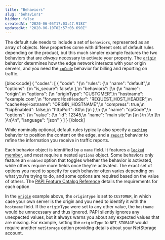 ```yaml
---
title: "Behaviors"
slug: "behaviors"
hidden: false
createdAt: "2020-06-05T17:03:47.918Z"
updatedAt: "2020-06-10T02:57:03.690Z"
---
```

The default rule needs to include a set of `behaviors`, represented as an array of objects. New properties come with different sets of default rules depending on the product, but this much simpler example features the two behaviors that are _always_ necessary to activate your property. The [`origin`](https://learn.akamai.com/en-us/api/core_features/property_manager/vlatest.html#origin) behavior determines how the edge network interacts with your origin servers, and you need the [`cpCode`](https://learn.akamai.com/en-us/api/core_features/property_manager/vlatest.html#cpcode) behavior for billing and reporting on traffic.

[block:code]
{
  "codes": [
    {
      "code": "{\n    \"rules\": {\n        \"name\": \"default\",\n        \"options\": {\n            \"is_secure\": false\n        },\n        \"behaviors\": [\n            {\n                \"name\": \"origin\",\n                \"options\": {\n                    \"originType\": \"CUSTOMER\",\n                    \"hostname\": \"example.com\",\n                    \"forwardHostHeader\": \"REQUEST_HOST_HEADER\",\n                    \"cacheKeyHostname\": \"ORIGIN_HOSTNAME\",\n                    \"compress\": true,\n                    \"tcipEnabled\": false,\n                    \"httpPort\": 80\n                }\n            },\n            {\n                \"name\": \"cpCode\",\n                \"options\": {\n                    \"value\": {\n                        \"id\": 12345,\n                        \"name\": \"main site\"\n                    }\n                }\n            }\n        ]\n    }\n}\n",
      "language": "json"
    }
  ]
}
[/block]

While nominally optional, default rules typically also specify a [`caching`](https://learn.akamai.com/en-us/api/core_features/property_manager/vlatest.html#caching) behavior to position the content on the edge, and a [`report`](https://learn.akamai.com/en-us/api/core_features/property_manager/vlatest.html#report) behavior to refine the information you receive in traffic reports.

Each behavior object is identified by a `name` field. It features a [`locked` member](#advancedfeatures), and most require a nested `options` object. Some behaviors only feature an `enabled` option that toggles whether the behavior is activated, while others require more fields once they're activated. The exact set of options you need to specify for each behavior often varies depending on what you're trying to do, and some options are required based on the value of others. The [PAPI Feature Catalog Reference](https://learn.akamai.com/en-us/api/core_features/property_manager/vlatest.html) details the requirements for each option.

In the [`origin`](https://learn.akamai.com/en-us/api/core_features/property_manager/vlatest.html#origin) example above, the `originType` is set to `CUSTOMER`, in which case your own server is the origin and you need to identify it with the `hostname` field. If the `originType` were set to any other value, the `hostname` would be unnecessary and thus ignored. PAPI silently ignores any unexpected values, but it always warns you about any expected values that are missing. For example, setting the `originType` to `NET_STORAGE` would require another `netStorage` option providing details about your NetStorage account.